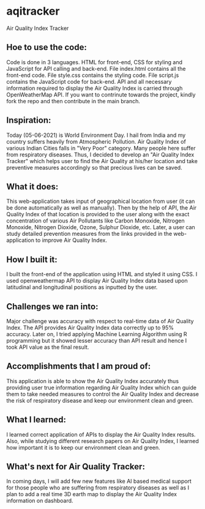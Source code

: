 # aqitracker
Air Quality Index Tracker

## Hoe to use the code:
Code is done in 3 languages. HTML for front-end, CSS for styling and JavaScript for API calling and back-end. File index.html contains all the front-end code. File style.css contains the styling code. File script.js contains the JavaScript code for back-end. API and all necessary information required to display the Air Quality Index is carried through OpenWeatherMap API. If you want to contrinute towards the project, kindly fork the repo and then contribute in the main branch. 

## Inspiration:
Today (05-06-2021) is World Environment Day. I hail from India and my country suffers heavily from Atmospheric Pollution. Air Quality Index of various Indian Cities falls in "Very Poor" category. Many people here suffer from respiratory diseases. Thus, I decided to develop an "Air Quality Index Tracker" which helps user to find the Air Quality at his/her location and take preventive measures accordingly so that precious lives can be saved.

## What it does:
This web-application takes input of geographical location from user (it can be done automatically as well as manually). Then by the help of API, the Air Quality Index of that location is provided to the user along with the exact concentration of various Air Pollutants like Carbon Monoxide, Nitrogen Monoxide, Nitrogen Dioxide, Ozone, Sulphur Dioxide, etc. Later, a user can study detailed prevention measures from the links provided in the web-application to improve Air Quality Index.

## How I built it:
I built the front-end of the application using HTML and styled it using CSS. I used openweathermap API to display Air Quality Index data based upon latitudinal and longitudinal positions as inputted by the user. 

## Challenges we ran into:
Major challenge was accuracy with respect to real-time data of Air Quality Index. The API provides Air Quality Index data correctly up to 95%  accuracy. Later on, I tried applying Machine Learning Algorithm using R programming but it showed lesser accuracy than API result and hence I took API value as the final result.

## Accomplishments that I am proud of:
This application is able to show the Air Quality Index accurately thus providing user true information regarding Air Quality Index which can guide them to take needed measures to control the Air Quality Index and decrease the risk of respiratory disease and keep our environment clean and green.

## What I learned:
I learned correct application of APIs to display the Air Quality Index results. Also, while studying different research papers on Air Quality Index, I learned how important it is to keep our environment clean and green.

## What's next for Air Quality Tracker:
In coming days, I will add few new features like AI based medical support for those people who are suffering from respiratory diseases as well as I plan to add a real time 3D earth map to display the Air Quality Index information on dashboard. 
